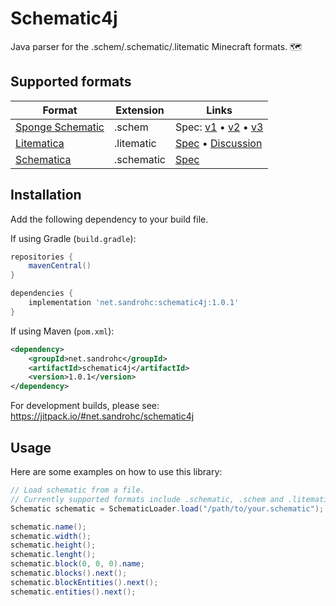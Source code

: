 # Schematic4j

Java parser for the .schem/.schematic/.litematic Minecraft formats. 🗺

## Supported formats

| Format                     | Extension  | Links                                                                    |
|----------------------------|------------|--------------------------------------------------------------------------|
| [Sponge Schematic][sponge] | .schem     | Spec: [v1][sponge-spec-v1] • [v2][sponge-spec-v2] • [v3][sponge-spec-v3] |
| [Litematica][litematica]   | .litematic | [Spec][litematica-spec] • [Discussion][litematica-discussion]            |
| [Schematica][schematica]   | .schematic | [Spec][schematica-spec]                                                  |

[sponge]: https://github.com/SpongePowered/Schematic-Specification
[sponge-spec-v1]: https://github.com/SpongePowered/Schematic-Specification/blob/master/versions/schematic-1.md
[sponge-spec-v2]: https://github.com/SpongePowered/Schematic-Specification/blob/master/versions/schematic-2.md
[sponge-spec-v3]: https://github.com/SpongePowered/Schematic-Specification/blob/master/versions/schematic-3.md
[litematica]: https://github.com/maruohon/litematica
[litematica-spec]: https://github.com/maruohon/litematica/blob/pre-rewrite/fabric/1.20.x/src/main/java/fi/dy/masa/litematica/schematic/LitematicaSchematic.java
[litematica-discussion]: https://github.com/maruohon/litematica/issues/53#issuecomment-520279558
[schematica]: https://curseforge.com/minecraft/mc-mods/schematica
[schematica-spec]: https://minecraft.fandom.com/wiki/Schematic_file_format

## Installation

Add the following dependency to your build file.

If using Gradle (`build.gradle`):
```groovy
repositories {
    mavenCentral()
}

dependencies {
    implementation 'net.sandrohc:schematic4j:1.0.1'
}
```

If using Maven (`pom.xml`):
```xml
<dependency>
    <groupId>net.sandrohc</groupId>
    <artifactId>schematic4j</artifactId>
    <version>1.0.1</version>
</dependency>
```

For development builds, please see: https://jitpack.io/#net.sandrohc/schematic4j

## Usage

Here are some examples on how to use this library:

```java
// Load schematic from a file.
// Currently supported formats include .schematic, .schem and .litematic.
Schematic schematic = SchematicLoader.load("/path/to/your.schematic"); 

schematic.name();
schematic.width();
schematic.height();
schematic.lenght();
schematic.block(0, 0, 0).name;
schematic.blocks().next();
schematic.blockEntities().next();
schematic.entities().next();
```